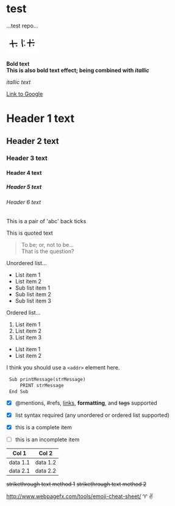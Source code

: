 # test
...test repo...

![Paul's pic](code.png)
<!--Format: ![Alt Text](http://www.github.com/pramnora/test/paul.jpg)-->

**Bold text**  
__This is also bold text effect; being combined with *itallic*__

*itallic text*

[Link to Google](http://www.google.com)


# Header 1 text
##  Header 2 text
### Header 3 text
#### Header 4 text
##### Header 5 text
###### Header 6 text

This is a pair of 'abc' back ticks

This is quoted text 
> To be; or, not to be...  
> That is the question?

Unordered list...

* List item 1  
* List item 2  
 * Sub list item 1  
 * Sub list item 2  
 * Sub list item 3  
 
Ordered list...

1. List item 1
2. List item 2
3. List item 3
 * List item 1
 * List item 2
 
I think you should use a 
`<addr>` element here.
 
     Sub printMessage(strMessage)
         PRINT strMessage
     End Sub

- [x] @mentions, #refs, [links](), **formatting**, and <del>tags</del> supported
- [x] list syntax required (any unordered or ordered list supported)
- [x] this is a complete item
- [ ] this is an incomplete item


Col 1 | Col 2
------ | -------
data 1.1 | data 1.2
data 2.1 | data 2.2

<del>strikethrough text method 1</del>
~~strikethrough text method 2~~

http://www.webpagefx.com/tools/emoji-cheat-sheet/
:aries: :v:
